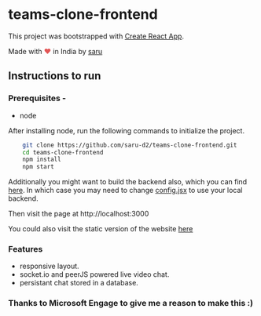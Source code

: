 # teams-clone-frontend

This project was bootstrapped with [Create React App](https://github.com/facebook/create-react-app).

Made with <span style="color: #e25555;">&hearts;</span> in India by [saru](https://github.com/saru-d2)

## Instructions to run

### Prerequisites -

- node

After installing node, run the following commands to initialize the project.

```bash
    git clone https://github.com/saru-d2/teams-clone-frontend.git
    cd teams-clone-frontend
    npm install
    npm start
```

Additionally you might want to build the backend also, which you can find [here](https://github.com/saru-d2/teams-clone-backend). In which case you may need to change [config.jsx](src/config.js) to use your local backend.

Then visit the page at http://localhost:3000

You could also visit the static version of the website [here](https://saru-d2.github.io/react-clone-frontend)

### Features

- responsive layout.
- socket.io and peerJS powered live video chat.
- persistant chat stored in a database.

### Thanks to Microsoft Engage to give me a reason to make this :)
